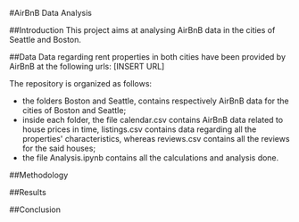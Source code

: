 #AirBnB Data Analysis

##Introduction
This project aims at analysing AirBnB data in the cities of Seattle and Boston.

##Data
Data regarding rent properties in both cities have been provided by AirBnB at
the following urls: [INSERT URL]

The repository is organized as follows:
- the folders Boston and Seattle, contains respectively AirBnB data for the
cities of Boston and Seattle;
- inside each folder, the file calendar.csv contains AirBnB data related to
house prices in time, listings.csv contains data regarding all the properties'
characteristics, whereas reviews.csv contains all the reviews for the said houses;
- the file Analysis.ipynb contains all the calculations and analysis done.

##Methodology

##Results

##Conclusion
